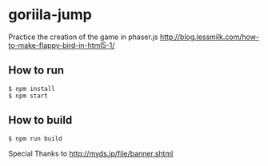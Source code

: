 # goriila-jump

Practice the creation of the game in phaser.js
http://blog.lessmilk.com/how-to-make-flappy-bird-in-html5-1/

## How to run
```
$ npm install
$ npm start
```

## How to build
```
$ npm run build
```

Special Thanks to http://myds.jp/file/banner.shtml
